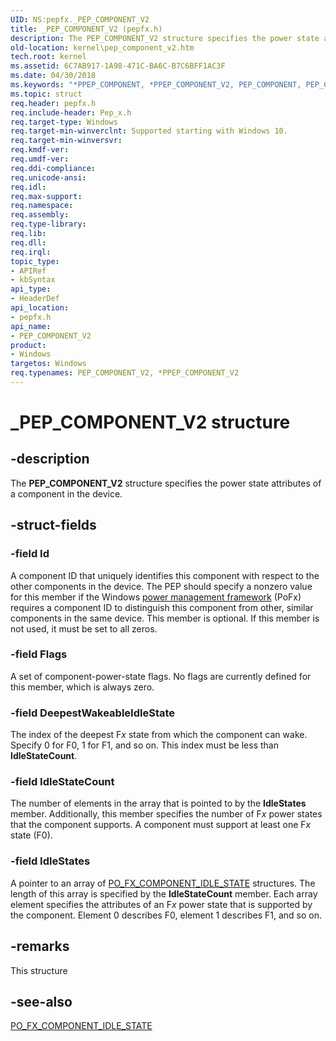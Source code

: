 ```yaml
---
UID: NS:pepfx._PEP_COMPONENT_V2
title: _PEP_COMPONENT_V2 (pepfx.h)
description: The PEP_COMPONENT_V2 structure specifies the power state attributes of a component in the device.
old-location: kernel\pep_component_v2.htm
tech.root: kernel
ms.assetid: 6C7AB917-1A98-471C-BA6C-B7C6BFF1AC3F
ms.date: 04/30/2018
ms.keywords: "*PPEP_COMPONENT, *PPEP_COMPONENT_V2, PEP_COMPONENT, PEP_COMPONENT_V2, PEP_COMPONENT_V2 structure [Kernel-Mode Driver Architecture], PPEP_COMPONENT_V2, PPEP_COMPONENT_V2 structure pointer [Kernel-Mode Driver Architecture], _PEP_COMPONENT_V2, kernel.pep_component_v2, pepfx/PEP_COMPONENT_V2, pepfx/PPEP_COMPONENT_V2"
ms.topic: struct
req.header: pepfx.h
req.include-header: Pep_x.h
req.target-type: Windows
req.target-min-winverclnt: Supported starting with Windows 10.
req.target-min-winversvr: 
req.kmdf-ver: 
req.umdf-ver: 
req.ddi-compliance: 
req.unicode-ansi: 
req.idl: 
req.max-support: 
req.namespace: 
req.assembly: 
req.type-library: 
req.lib: 
req.dll: 
req.irql: 
topic_type:
- APIRef
- kbSyntax
api_type:
- HeaderDef
api_location:
- pepfx.h
api_name:
- PEP_COMPONENT_V2
product:
- Windows
targetos: Windows
req.typenames: PEP_COMPONENT_V2, *PPEP_COMPONENT_V2
---
```


# _PEP_COMPONENT_V2 structure


## -description


The <b>PEP_COMPONENT_V2</b> structure specifies the power state attributes of a component in the device.


## -struct-fields




### -field Id

A component ID that uniquely identifies this component with respect to the other components in the device. The PEP should specify a nonzero value for this member if the Windows <a href="https://msdn.microsoft.com/B08F8ABF-FD43-434C-A345-337FBB799D9B">power management framework</a> (PoFx) requires a component ID to distinguish this component from other, similar components in the same device. This member is optional. If this member is not used, it must be set to all zeros.


### -field Flags

A set of component-power-state flags. No flags are currently defined for this member, which is always zero.


### -field DeepestWakeableIdleState

The index of the deepest F<i>x</i> state from which the component can wake. Specify 0 for F0, 1 for F1, and so on. This index must be less than <b>IdleStateCount</b>.


### -field IdleStateCount

The number of elements in the array that is pointed to by the <b>IdleStates</b> member. Additionally, this member specifies the number of F<i>x</i> power states that the component supports. A component must support at least one F<i>x</i> state (F0).


### -field IdleStates

A pointer to an array of <a href="https://msdn.microsoft.com/library/windows/hardware/hh439581">PO_FX_COMPONENT_IDLE_STATE</a> structures. The length of this array is specified by the <b>IdleStateCount</b> member. Each array element specifies the attributes of an F<i>x</i> power state that is supported by the component. Element 0 describes F0, element 1 describes F1, and so on.


## -remarks



This structure 




## -see-also




<a href="https://msdn.microsoft.com/library/windows/hardware/hh439581">PO_FX_COMPONENT_IDLE_STATE</a>
 

 


